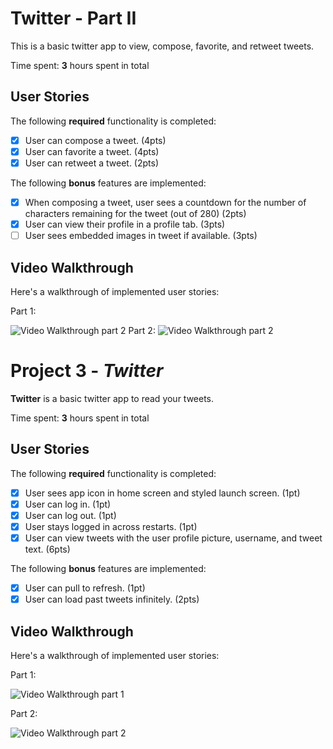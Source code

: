 # Twitter - Part II

This is a basic twitter app to view, compose, favorite, and retweet tweets.

Time spent: **3** hours spent in total

## User Stories

The following **required** functionality is completed:

- [x] User can compose a tweet. (4pts)
- [x] User can favorite a tweet. (4pts)
- [x] User can retweet a tweet. (2pts)

The following **bonus** features are implemented:

- [x] When composing a tweet, user sees a countdown for the number of characters remaining for the tweet (out of 280) (2pts)
- [x] User can view their profile in a profile tab. (3pts)
- [ ] User sees embedded images in tweet if available. (3pts)

## Video Walkthrough

Here's a walkthrough of implemented user stories:

Part 1:

<img src='http://g.recordit.co/LaKpYSd5mN.gif' title='Video Walkthrough part 2' width='' alt='Video Walkthrough part 2' />
Part 2: 
<img src='http://g.recordit.co/xhzYdgYxSg.gif' title='Video Walkthrough part 2' width='' alt='Video Walkthrough part 2' />

# Project 3 - *Twitter*

**Twitter** is a basic twitter app to read your tweets.

Time spent: **3** hours spent in total

## User Stories

The following **required** functionality is completed:

- [x] User sees app icon in home screen and styled launch screen. (1pt)
- [x] User can log in. (1pt)
- [x] User can log out. (1pt)
- [x] User stays logged in across restarts. (1pt)
- [x] User can view tweets with the user profile picture, username, and tweet text. (6pts)

The following **bonus** features are implemented:

- [x] User can pull to refresh. (1pt)
- [x] User can load past tweets infinitely. (2pts)

## Video Walkthrough

Here's a walkthrough of implemented user stories:

Part 1:

<img src='http://g.recordit.co/vQQcYiffd5.gif' title='Video Walkthrough part 1' width='' alt='Video Walkthrough part 1' />


Part 2:

<img src='http://g.recordit.co/7eqXFDMmrh.gif' title='Video Walkthrough part 2' width='' alt='Video Walkthrough part 2' />

